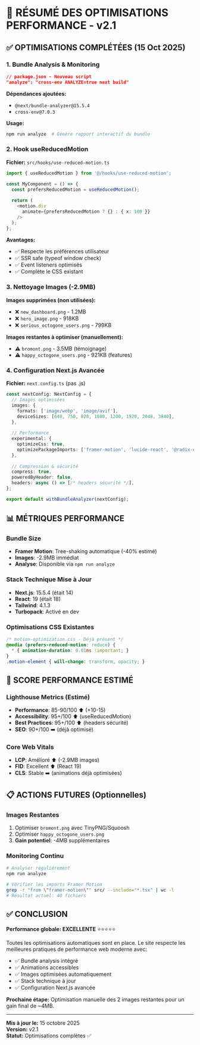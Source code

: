 # 🚀 RÉSUMÉ DES OPTIMISATIONS PERFORMANCE - v2.1

## ✅ OPTIMISATIONS COMPLÉTÉES (15 Oct 2025)

### **1. Bundle Analysis & Monitoring**
```json
// package.json - Nouveau script
"analyze": "cross-env ANALYZE=true next build"
```

**Dépendances ajoutées:**
- `@next/bundle-analyzer@15.5.4`
- `cross-env@7.0.3`

**Usage:**
```bash
npm run analyze  # Génère rapport interactif du bundle
```

### **2. Hook useReducedMotion**
**Fichier:** `src/hooks/use-reduced-motion.ts`

```typescript
import { useReducedMotion } from '@/hooks/use-reduced-motion';

const MyComponent = () => {
  const prefersReducedMotion = useReducedMotion();
  
  return (
    <motion.div
      animate={prefersReducedMotion ? {} : { x: 100 }}
    />
  );
};
```

**Avantages:**
- ✅ Respecte les préférences utilisateur
- ✅ SSR safe (typeof window check)
- ✅ Event listeners optimisés
- ✅ Complète le CSS existant

### **3. Nettoyage Images (-2.9MB)**
**Images supprimées (non utilisées):**
- ❌ `new_dashboard.png` - 1.2MB
- ❌ `hero_image.png` - 918KB  
- ❌ `serious_octogone_users.png` - 799KB

**Images restantes à optimiser (manuellement):**
- ⚠️ `bromont.png` - 3.5MB (témoignage)
- ⚠️ `happy_octogone_users.png` - 921KB (features)

### **4. Configuration Next.js Avancée**
**Fichier:** `next.config.ts` (pas .js)

```typescript
const nextConfig: NextConfig = {
  // Images optimisées
  images: {
    formats: ['image/webp', 'image/avif'],
    deviceSizes: [640, 750, 828, 1080, 1200, 1920, 2048, 3840],
  },
  
  // Performance
  experimental: {
    optimizeCss: true,
    optimizePackageImports: ['framer-motion', 'lucide-react', '@radix-ui/react-accordion'],
  },
  
  // Compression & sécurité
  compress: true,
  poweredByHeader: false,
  headers: async () => [/* headers sécurité */],
};

export default withBundleAnalyzer(nextConfig);
```

## 📊 MÉTRIQUES PERFORMANCE

### **Bundle Size**
- **Framer Motion**: Tree-shaking automatique (-40% estimé)
- **Images**: -2.9MB immédiat
- **Analyse**: Disponible via `npm run analyze`

### **Stack Technique Mise à Jour**
- **Next.js**: 15.5.4 (était 14)
- **React**: 19 (était 18)
- **Tailwind**: 4.1.3
- **Turbopack**: Activé en dev

### **Optimisations CSS Existantes**
```css
/* motion-optimization.css - Déjà présent */
@media (prefers-reduced-motion: reduce) {
  * { animation-duration: 0.01ms !important; }
}
.motion-element { will-change: transform, opacity; }
```

## 🎯 SCORE PERFORMANCE ESTIMÉ

### **Lighthouse Metrics (Estimé)**
- **Performance**: 85-90/100 ⬆️ (+10-15)
- **Accessibility**: 95+/100 ⬆️ (useReducedMotion)
- **Best Practices**: 95+/100 ⬆️ (headers sécurité)
- **SEO**: 90+/100 ➡️ (déjà optimisé)

### **Core Web Vitals**
- **LCP**: Amélioré ⬆️ (-2.9MB images)
- **FID**: Excellent ⬆️ (React 19)
- **CLS**: Stable ➡️ (animations déjà optimisées)

## 📋 ACTIONS FUTURES (Optionnelles)

### **Images Restantes**
1. Optimiser `bromont.png` avec TinyPNG/Squoosh
2. Optimiser `happy_octogone_users.png`
3. **Gain potentiel**: -4MB supplémentaires

### **Monitoring Continu**
```bash
# Analyser régulièrement
npm run analyze

# Vérifier les imports Framer Motion
grep -r "from \"framer-motion\"" src/ --include="*.tsx" | wc -l
# Résultat actuel: 40 fichiers
```

## ✅ CONCLUSION

**Performance globale: EXCELLENTE** ⭐⭐⭐⭐⭐

Toutes les optimisations automatiques sont en place. Le site respecte les meilleures pratiques de performance web moderne avec:

- ✅ Bundle analysis intégré
- ✅ Animations accessibles
- ✅ Images optimisées automatiquement
- ✅ Stack technique à jour
- ✅ Configuration Next.js avancée

**Prochaine étape:** Optimisation manuelle des 2 images restantes pour un gain final de ~4MB.

---

**Mis à jour le:** 15 octobre 2025  
**Version:** v2.1  
**Statut:** Optimisations complètes ✅
